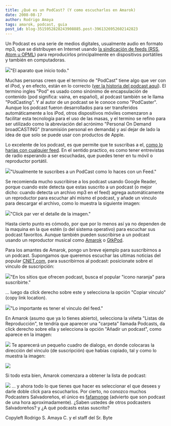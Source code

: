```yaml
---
title: ¿Qué es un PodCast? (Y como escucharlos en Amarok)
date: 2008-08-17
author: Rodrigo Amaya
tags: amarok, podcast, guia
post_id: blog-3515952828243908885.post-3961326952602142823
---
```


Un Podcast es una serie de medios digitales, usualmente audio en formato mp3, que se distribuyen en Internet usando [la sindicación de feeds (RSS, Atom u OPML](http://www.srbyte.com/2008/03/que-es-el-rss-feed-rssatomxmlsyndicatio.html)) para reproducirlos principalmente en dispositivos portátiles y también en computadoras.

[![](http://2.bp.blogspot.com/_ayvorITawE4/SKmiMe_973I/AAAAAAAABFk/v2JtZuKoVdA/s320/podcast.png)](http://2.bp.blogspot.com/_ayvorITawE4/SKmiMe_973I/AAAAAAAABFk/v2JtZuKoVdA/s1600-h/podcast.png)"El aparato que inicio todo."

Muchas personas creen que el termino de "PodCast" tiene algo que ver con el iPod, y en efecto, están en lo correcto ([ver la historia del podcast aquí](http://en.wikipedia.org/wiki/History_of_podcasting)). El termino ingles "Pod" es usado como sinónimo de encapsulación de contenido (pod significa: vaina, en español), al podcast también se le llama "PodCasting". Y al autor de un podcast se le conoce como "PodCaster". Aunque los podcast fueron desarrollados para ser transferidos automáticamente a los iPod, otros dispositivos móviles comenzaron a facilitar esta tecnología para el uso de las masas, y el termino se refino para ser utilizado como la abreviación del acrónimo "Personal On Demand broadCASTING" (transmisión personal en demanda) y así dejar de lado la idea de que solo se puede usar con productos de Apple.

Lo excelente de los podcast, es que permite que te suscribas a el, [como lo harías con cualquier feed](http://www.srbyte.com/2008/03/que-es-el-rss-feed-rssatomxmlsyndicatio.html). En el sentido practico, es como tener entrevistas de radio esperando a ser escuchadas, que puedes tener en tu móvil o reproductor portátil.

[![](http://1.bp.blogspot.com/_ayvorITawE4/SKmiMB3hjSI/AAAAAAAABFc/9W62Y9wiBFQ/s320/Podcast_CTAP_small.jpg)](http://1.bp.blogspot.com/_ayvorITawE4/SKmiMB3hjSI/AAAAAAAABFc/9W62Y9wiBFQ/s1600-h/Podcast_CTAP_small.jpg)"Usualmente te suscribes a un PodCast como lo haces con un Feed."

Se recomienda mucho suscribirse a los podcast usando Google Reader, porque cuando este detecta que estas suscrito a un podcast (o mejor dicho: cuando detecta un archivo mp3 en el feed) agrega automáticamente un reproductor para escuchar ahí mismo el podcast, y añade un vinculo para descargar el archivo, como lo muestra la siguiente imagen:

[![](http://2.bp.blogspot.com/_ayvorITawE4/SKkIEyUfUVI/AAAAAAAABFE/d2LYYqVjKmA/s320/screencast.png)](http://2.bp.blogspot.com/_ayvorITawE4/SKkIEyUfUVI/AAAAAAAABFE/d2LYYqVjKmA/s1600-h/screencast.png)"Click par ver el detalle de la imagen."

Hasta cierto punto es cómodo, por que por lo menos así ya no dependen de la maquina en la que estén (o del sistema operativo) para escuchar sus podcast favoritos. Aunque también pueden suscribirse a un podcast usando un reproductor musical como [Amarok](http://www.srbyte.com/2007/03/amarok-rocks.html) o [GtkPod](http://www.gtkpod.org/).

Para los amantes de Amarok, pongo un breve ejemplo para suscribirnos a un podcast. Supongamos que queremos escuchar las ultimas noticias del popular [CNET.com](http://news.cnet.com/daily-podcast/?tag=cnetfd.pdcst), para suscribirnos al podcast: posicionate sobre el vinculo de suscripción:

[![](http://2.bp.blogspot.com/_ayvorITawE4/SKmjO1fTFmI/AAAAAAAABFs/qvYhqZxJT04/s320/news.cnet.png)](http://2.bp.blogspot.com/_ayvorITawE4/SKmjO1fTFmI/AAAAAAAABFs/qvYhqZxJT04/s1600-h/news.cnet.png)"En los sitios que ofrecen podcast, busca el popular "icono naranja" para suscribirte."

... luego da click derecho sobre este y selecciona la opción "Copiar vinculo" (copy link location).

[![](http://2.bp.blogspot.com/_ayvorITawE4/SKmjPACuGWI/AAAAAAAABF0/829EiXDXTK4/s320/copylinklocation.png)](http://2.bp.blogspot.com/_ayvorITawE4/SKmjPACuGWI/AAAAAAAABF0/829EiXDXTK4/s1600-h/copylinklocation.png)"Lo importante es tener el vinculo del feed."

En Amarok (asumo que ya lo tienes abierto), selecciona la viñeta "Listas de Reproducción", te tendría que aparecer una "carpeta" llamada Podcasts, da click derecho sobre ella y selecciona la opción "Añadir un podcast", como aparece en la imagen:

[![](http://3.bp.blogspot.com/_ayvorITawE4/SKmjPeYy-mI/AAAAAAAABF8/ofdrh00TeyM/s320/amarok.addpodcast.png)](http://3.bp.blogspot.com/_ayvorITawE4/SKmjPeYy-mI/AAAAAAAABF8/ofdrh00TeyM/s1600-h/amarok.addpodcast.png) Te aparecerá un pequeño cuadro de dialogo, en donde colocaras la dirección del vinculo (de suscripción) que habías copiado, tal y como lo muestra la imagen:

[![](http://1.bp.blogspot.com/_ayvorITawE4/SKmjPeJwjcI/AAAAAAAABGE/hzhlsEKnQT4/s320/amarok.podcasturl.png)](http://1.bp.blogspot.com/_ayvorITawE4/SKmjPeJwjcI/AAAAAAAABGE/hzhlsEKnQT4/s1600-h/amarok.podcasturl.png)

Si todo esta bien, Amarok comenzara a obtener la lista de podcast:

[![](http://2.bp.blogspot.com/_ayvorITawE4/SKmjPgO4zII/AAAAAAAABGM/rsrgkN8Pg2k/s320/amarok.podcastscnetagregado.png)](http://2.bp.blogspot.com/_ayvorITawE4/SKmjPgO4zII/AAAAAAAABGM/rsrgkN8Pg2k/s1600-h/amarok.podcastscnetagregado.png) ... y ahora todo lo que tienes que hacer es seleccionar el que desees y darle doble click para escucharlos. Por cierto, no conozco muchos Podcasters Salvadoreños, el único es [fafamonge](http://www.fafamonge.com/category/podcast) (advierto que son podcast de una hora aproximadamente). ¿Saben ustedes de otros podcasters Salvadoreños? y ¿A qué podcasts estas suscrito?

Copyleft Rodrigo S. Amaya C. y el staff del Sr. Byte